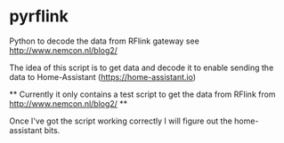 # pyrflink
Python to decode the data from RFlink gateway see http://www.nemcon.nl/blog2/

The idea of this script is to get data and decode it to enable sending the data to Home-Assistant (https://home-assistant.io)

** Currently it only contains a test script to get the data from RFlink from http://www.nemcon.nl/blog2/ **

Once I've got the script working correctly I will figure out the home-assistant bits.

